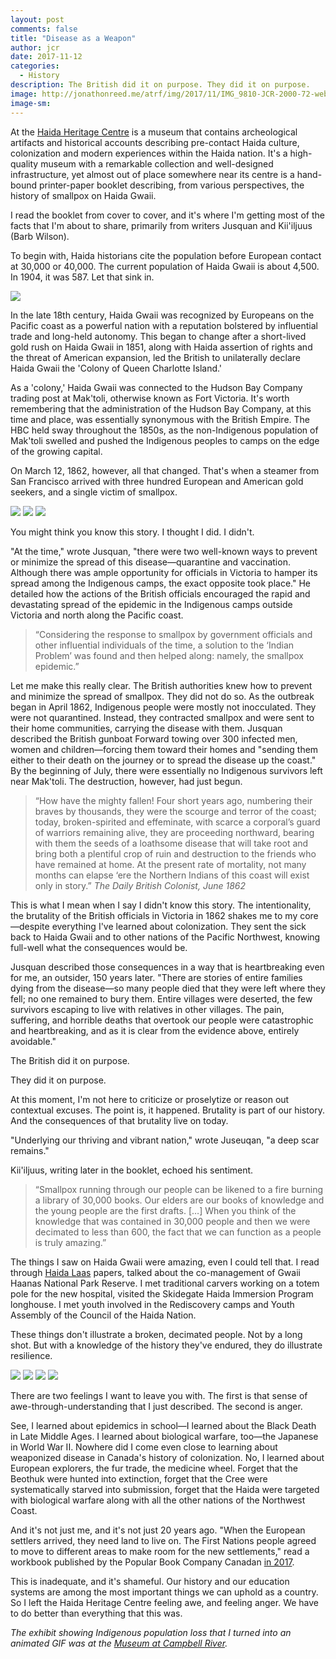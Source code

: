 ```yaml
---
layout: post
comments: false
title: "Disease as a Weapon"
author: jcr
date: 2017-11-12
categories:
  - History
description: The British did it on purpose. They did it on purpose.
image: http://jonathonreed.me/atrf/img/2017/11/IMG_9810-JCR-2000-72-web.jpg
image-sm:
---
```


At the <a href="https://haidaheritagecentre.com/">Haida Heritage Centre</a> is a museum that contains archeological artifacts and historical accounts describing pre-contact Haida culture, colonization and modern experiences within the Haida nation. It's a high-quality museum with a remarkable collection and well-designed infrastructure, yet almost out of place somewhere near its centre is a hand-bound printer-paper booklet describing, from various perspectives, the history of smallpox on Haida Gwaii.

I read the booklet from cover to cover, and it's where I'm getting most of the facts that I'm about to share, primarily from writers Jusquan and Kii'iljuus (Barb Wilson).

To begin with, Haida historians cite the population before European contact at 30,000 or 40,000. The current population of Haida Gwaii is about 4,500. In 1904, it was 587. Let that sink in.

<img src="http://jonathonreed.me/atrf/img/2017/11/museum-visual-900.gif">

In the late 18th century, Haida Gwaii was recognized by Europeans on the Pacific coast as a powerful nation with a reputation bolstered by influential trade and long-held autonomy. This began to change after a short-lived gold rush on Haida Gwaii in 1851, along with Haida assertion of rights and the threat of American expansion, led the British to unilaterally declare Haida Gwaii the 'Colony of Queen Charlotte Island.' 

As a 'colony,' Haida Gwaii was connected to the Hudson Bay Company trading post at Mak'toli, otherwise known as Fort Victoria. It's worth remembering that the administration of the Hudson Bay Company, at this time and place, was essentially synonymous with the British Empire. The HBC held sway throughout the 1850s, as the non-Indigenous population of Mak'toli swelled and pushed the Indigenous peoples to camps on the edge of the growing capital.

On March 12, 1862, however, all that changed. That's when a steamer from San Francisco arrived with three hundred European and American gold seekers, and a single victim of smallpox.

<img src="http://jonathonreed.me/atrf/img/2017/11/IMG_9812-JCR-2000-72-web.jpg">

<img src="http://jonathonreed.me/atrf/img/2017/11/IMG_9803-JCR-2000-72-web.jpg">

<img src="http://jonathonreed.me/atrf/img/2017/11/IMG_9802-JCR-2000-72-web.jpg">

You might think you know this story. I thought I did. I didn't.

"At the time," wrote Jusquan, "there were two well-known ways to prevent or minimize the spread of this disease—quarantine and vaccination. Although there was ample opportunity for officials in Victoria to hamper its spread among the Indigenous camps, the exact opposite took place." He detailed how the actions of the British officials encouraged the rapid and devastating spread of the epidemic in the Indigenous camps outside Victoria and north along the Pacific coast.

<blockquote>&ldquo;Considering the response to smallpox by government officials and other influential individuals of the time, a solution to the &lsquo;Indian Problem&rsquo; was found and then helped along: namely, the smallpox epidemic.&rdquo;</blockquote>

Let me make this really clear. The British authorities knew how to prevent and minimize the spread of smallpox. They did not do so. As the outbreak began in April 1862, Indigenous people were mostly not inocculated. They were not quarantined. Instead, they contracted smallpox and were sent to their home communities, carrying the disease with them. Jusquan described the British gunboat Forward towing over 300 infected men, women and children—forcing them toward their homes and "sending them either to their death on the journey or to spread the disease up the coast." By the beginning of July, there were essentially no Indigenous survivors left near Mak'toli. The destruction, however, had just begun.

<blockquote>&ldquo;How have the mighty fallen! Four short years ago, numbering their braves by thousands, they were the scourge and terror of the coast; today, broken-spirited and effeminate, with scarce a corporal’s guard of warriors remaining alive, they are proceeding northward, bearing with them the seeds of a loathsome disease that will take root and bring both a plentiful crop of ruin and destruction to the friends who have remained at home. At the present rate of mortality, not many months can elapse &lsquo;ere the Northern Indians of this coast will exist only in story.&rdquo; <cite>The Daily British Colonist, June 1862</cite></blockquote>

This is what I mean when I say I didn't know this story. The intentionality, the brutality of the British officials in Victoria in 1862 shakes me to my core—despite everything I've learned about colonization. They sent the sick back to Haida Gwaii and to other nations of the Pacific Northwest, knowing full-well what the consequences would be.

Jusquan described those consequences in a way that is heartbreaking even for me, an outsider, 150 years later. "There are stories of entire families dying from the disease—so many people died that they were left where they fell; no one remained to bury them. Entire villages were deserted, the few survivors escaping to live with relatives in other villages. The pain, suffering, and horrible deaths that overtook our people were catastrophic and heartbreaking, and as it is clear from the evidence above, entirely avoidable."

The British did it on purpose.

They did it on purpose.

At this moment, I'm not here to criticize or proselytize or reason out contextual excuses. The point is, it happened. Brutality is part of our history. And the consequences of that brutality live on today.

"Underlying our thriving and vibrant nation," wrote Juseuqan, "a deep scar remains." 

Kii'iljuus, writing later in the booklet, echoed his sentiment.

<blockquote>&ldquo;Smallpox running through our people can be likened to a fire burning a library of 30,000 books. Our elders are our books of knowledge and the young people are the first drafts. [&hellip;] When you think of the knowledge that was contained in 30,000 people and then we were decimated to less than 600, the fact that we can function as a people is truly amazing.&rdquo;</blockquote>

The things I saw on Haida Gwaii were amazing, even I could tell that. I read through <a href="http://www.haidanation.ca/?page_id=66">Haida Laas</a> papers, talked about the co-management of Gwaii Haanas National Park Reserve. I met traditional carvers working on a totem pole for the new hospital, visited the Skidegate Haida Immersion Program longhouse. I met youth involved in the Rediscovery camps and Youth Assembly of the Council of the Haida Nation. 

These things don't illustrate a broken, decimated people. Not by a long shot. But with a knowledge of the history they've endured, they do illustrate resilience.

<img src="http://jonathonreed.me/atrf/img/2017/11/IMG_9853-JCR-2000-72-web.jpg">

<img src="http://jonathonreed.me/atrf/img/2017/11/IMG_9852-JCR-2000-72-web.jpg">

<img src="http://jonathonreed.me/atrf/img/2017/11/IMG_9850-JCR-2000-72-web.jpg">

<img src="http://jonathonreed.me/atrf/img/2017/11/IMG_9848-JCR-2000-72-web.jpg">

There are two feelings I want to leave you with. The first is that sense of awe-through-understanding that I just described. The second is anger.

See, I learned about epidemics in school—I learned about the Black Death in Late Middle Ages. I learned about biological warfare, too—the Japanese in World War II. Nowhere did I come even close to learning about weaponized disease in Canada's history of colonization. No, I learned about European explorers, the fur trade, the medicine wheel. Forget that the Beothuk were hunted into extinction, forget that the Cree were systematically starved into submission, forget that the Haida were targeted with biological warfare along with all the other nations of the Northwest Coast.

And it's not just me, and it's not just 20 years ago. "When the European settlers arrived, they need land to live on. The First Nations people agreed to move to different areas to make room for the new settlements," read a workbook published by the Popular Book Company Canadan <a href="http://www.cbc.ca/news/canada/toronto/childrens-textbook-includes-inaccurate-account-of-indigenous-history-1.4315945">in 2017</a>.

This is inadequate, and it's shameful. Our history and our education systems are among the most important things we can uphold as a country. So I left the Haida Heritage Centre feeling awe, and feeling anger. We have to do better than everything that this was.

<i>The exhibit showing Indigenous population loss that I turned into an animated GIF was at the <a href="http://crmuseum.ca">Museum at Campbell River</a>.